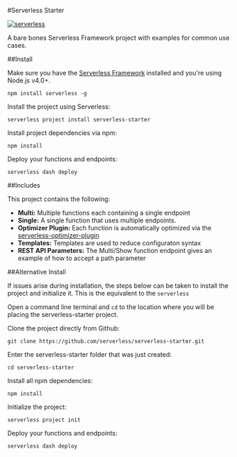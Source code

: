 #Serverless Starter

[![serverless](http://public.serverless.com/badges/v3.svg)](http://www.serverless.com)

A bare bones Serverless Framework project with examples for common use cases.

##Install

Make sure you have the [Serverless Framework](http://www.serverless.com) installed and you're using Node.js v4.0+. 
```
npm install serverless -g
```

Install the project using Serverless:
```
serverless project install serverless-starter
```

Install project dependencies via npm:
```
npm install
```

Deploy your functions and endpoints:
```
serverless dash deploy
```

##Includes

This project contains the following:

* **Multi:** Multiple functions each containing a single endpoint
* **Single:** A single function that uses multiple endpoints.
* **Optimizer Plugin:**  Each function is automatically optimized via the [serverless-optimizer-plugin](https://www.github.com/serverless/serverless-optimizer-plugin)
* **Templates:** Templates are used to reduce configuraton syntax
* **REST API Parameters:** The Multi/Show function endpoint gives an example of how to accept a path parameter

##Alternative Install

If issues arise during installation, the steps below can be taken to install the project and initialize it. This is the equivalent to the `serverless`

Open a command line terminal and `cd` to the location where you will be placing the serverless-starter project.

Clone the project directly from Github:
```
git clone https://github.com/serverless/serverless-starter.git
```

Enter the serverless-starter folder that was just created:
```
cd serverless-starter
```

Install all npm dependencies:
```
npm install
```

Initialize the project:
```
serverless project init
```

Deploy your functions and endpoints:
```
serverless dash deploy
```
